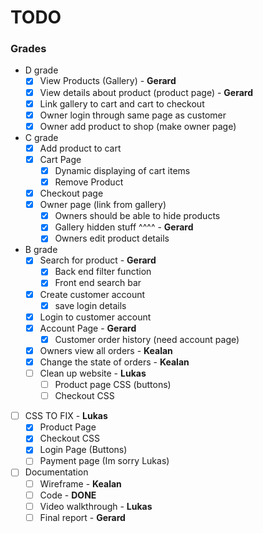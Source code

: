 # TODO
### Grades
- D grade
    - [x] View Products (Gallery) - **Gerard**
    - [x] View details about product (product page) - **Gerard**
    - [x] Link gallery to cart and cart to checkout
    - [x] Owner login through same page as customer
    - [x] Owner add product to shop (make owner page)
- C grade
    - [x] Add product to cart
    - [x] Cart Page
        - [x] Dynamic displaying of cart items
        - [x] Remove Product
    - [x] Checkout page
    - [x] Owner page (link from gallery)
        - [x] Owners should be able to hide products
        - [x] Gallery hidden stuff ^^^^ - **Gerard**
        - [x] Owners edit product details
- B grade
    - [x] Search for product - **Gerard**
        - [x] Back end filter function
        - [x] Front end search bar
    - [x] Create customer account
        - [x] save login details
    - [x] Login to customer account
    - [x] Account Page - **Gerard**
        - [x] Customer order history (need account page)
    - [x] Owners view all orders - **Kealan**
    - [x] Change the state of orders - **Kealan**
    - [ ]  Clean up website - **Lukas**
        - [ ] Product page CSS (buttons)
        - [ ] Checkout CSS
- [ ] CSS TO FIX - **Lukas**
    - [x] Product Page
    - [x] Checkout CSS
    - [x] Login Page (Buttons)
    - [ ] Payment page (Im sorry Lukas)
- [ ] Documentation
  - [ ] Wireframe - **Kealan**
  - [ ] Code - **DONE**
  - [ ] Video walkthrough - **Lukas**
  - [ ] Final report   - **Gerard**
